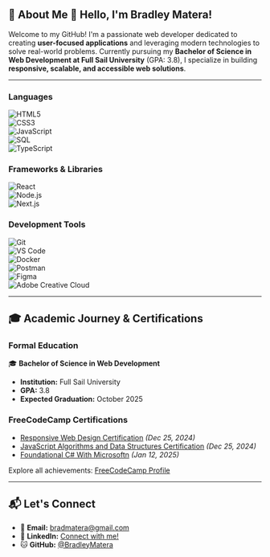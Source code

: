 ## 🚀 About Me  👋 Hello, I'm Bradley Matera!

Welcome to my GitHub! I'm a passionate web developer dedicated to creating **user-focused applications** and leveraging modern technologies to solve real-world problems. Currently pursuing my **Bachelor of Science in Web Development at Full Sail University** (GPA: 3.8), I specialize in building **responsive, scalable, and accessible web solutions**.

---

### **Languages**  
![HTML5](https://img.shields.io/badge/HTML5-%23E34F26.svg?style=for-the-badge&logo=html5&logoColor=white)  
![CSS3](https://img.shields.io/badge/CSS3-%231572B6.svg?style=for-the-badge&logo=css3&logoColor=white)  
![JavaScript](https://img.shields.io/badge/JavaScript-%23F7DF1E.svg?style=for-the-badge&logo=javascript&logoColor=black)  
![SQL](https://img.shields.io/badge/SQL-%23316192.svg?style=for-the-badge&logo=mysql&logoColor=white)  
![TypeScript](https://img.shields.io/badge/TypeScript-%233178C6.svg?style=for-the-badge&logo=typescript&logoColor=white)  


### **Frameworks & Libraries**  
![React](https://img.shields.io/badge/React-%2361DAFB.svg?style=for-the-badge&logo=react&logoColor=black)  
![Node.js](https://img.shields.io/badge/Node.js-%23339933.svg?style=for-the-badge&logo=node.js&logoColor=white)  
![Next.js](https://img.shields.io/badge/Next.js-%23000000.svg?style=for-the-badge&logo=nextdotjs&logoColor=white)  


### **Development Tools**  
![Git](https://img.shields.io/badge/Git-%23F05032.svg?style=for-the-badge&logo=git&logoColor=white)  
![VS Code](https://img.shields.io/badge/VS%20Code-%23007ACC.svg?style=for-the-badge&logo=visual-studio-code&logoColor=white)  
![Docker](https://img.shields.io/badge/Docker-%232496ED.svg?style=for-the-badge&logo=docker&logoColor=white)  
![Postman](https://img.shields.io/badge/Postman-%23FF6C37.svg?style=for-the-badge&logo=postman&logoColor=white)  
![Figma](https://img.shields.io/badge/Figma-%23F24E1E.svg?style=for-the-badge&logo=figma&logoColor=white)  
![Adobe Creative Cloud](https://img.shields.io/badge/Adobe%20Creative%20Cloud-%23DA1F26.svg?style=for-the-badge&logo=adobe-creative-cloud&logoColor=white)  

---

## 🎓 Academic Journey & Certifications  

### **Formal Education**  
🎓 **Bachelor of Science in Web Development**  
- **Institution:** Full Sail University  
- **GPA:** 3.8  
- **Expected Graduation:** October 2025  

### **FreeCodeCamp Certifications**  
- [Responsive Web Design Certification](https://www.freecodecamp.org/certification/BradleyMatera/responsive-web-design) *(Dec 25, 2024)*  
- [JavaScript Algorithms and Data Structures Certification](https://www.freecodecamp.org/certification/BradleyMatera/javascript-algorithms-and-data-structures-v8) *(Dec 25, 2024)*  
- [Foundational C# With Microsoftn](https://www.freecodecamp.org/certification/BradleyMatera/foundational-c-sharp-with-microsoft) *(Jan 12, 2025)*  

Explore all achievements: [FreeCodeCamp Profile](https://www.freecodecamp.org/BradleyMatera)  

---

## 📬 Let's Connect  

- 📧 **Email:** bradmatera@gmail.com  
- 💼 **LinkedIn:** [Connect with me!](https://linkedin.com/in/championingempatheticwebsolutionsthroughcode)  
- 🐱 **GitHub:** [@BradleyMatera](https://github.com/BradleyMatera)  


